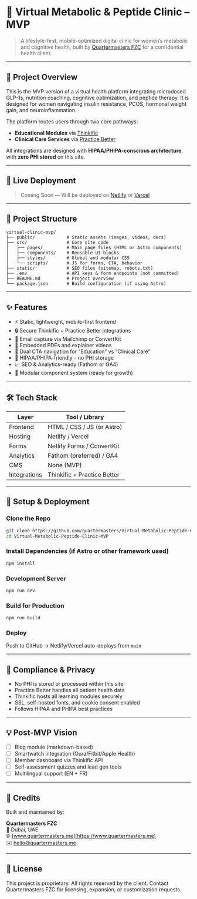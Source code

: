 # 💊 Virtual Metabolic & Peptide Clinic – MVP

> A lifestyle-first, mobile-optimized digital clinic for women’s metabolic and cognitive health, built by [Quartermasters FZC](https://www.quartermasters.me) for a confidential health client.

---

## 🧠 Project Overview

This is the MVP version of a virtual health platform integrating microdosed GLP-1s, nutrition coaching, cognitive optimization, and peptide therapy. It is designed for women navigating insulin resistance, PCOS, hormonal weight gain, and neuroinflammation.

The platform routes users through two core pathways:
- **Educational Modules** via [Thinkific](https://www.thinkific.com)
- **Clinical Care Services** via [Practice Better](https://www.practicebetter.io)

All integrations are designed with **HIPAA/PHIPA-conscious architecture**, with **zero PHI stored** on this site.

---

## 🚀 Live Deployment

> Coming Soon — Will be deployed on [Netlify](https://www.netlify.com) or [Vercel](https://vercel.com)

---

## 📁 Project Structure

```
virtual-clinic-mvp/
├── public/            # Static assets (images, videos, docs)
├── src/               # Core site code
│   ├── pages/         # Main page files (HTML or Astro components)
│   ├── components/    # Reusable UI blocks
│   ├── styles/        # Global and modular CSS
│   └── scripts/       # JS for forms, CTA, behavior
├── static/            # SEO files (sitemap, robots.txt)
├── .env               # API keys & form endpoints (not committed)
├── README.md          # Project overview
└── package.json       # Build configuration (if using Astro)
```

---

## ✨ Features

- ⚡ Static, lightweight, mobile-first frontend
- 🔒 Secure Thinkific + Practice Better integrations
- 🧾 Email capture via Mailchimp or ConvertKit
- 📄 Embedded PDFs and explainer videos
- 🧠 Dual CTA navigation for “Education” vs “Clinical Care”
- 🔐 HIPAA/PHIPA-friendly – no PHI storage
- 📈 SEO & Analytics-ready (Fathom or GA4)
- 🧩 Modular component system (ready for growth)

---

## 🛠️ Tech Stack

| Layer       | Tool / Library              |
|-------------|-----------------------------|
| Frontend    | HTML / CSS / JS (or Astro)  |
| Hosting     | Netlify / Vercel            |
| Forms       | Netlify Forms / ConvertKit  |
| Analytics   | Fathom (preferred) / GA4    |
| CMS         | None (MVP)                  |
| Integrations| Thinkific + Practice Better |

---

## 🔧 Setup & Deployment

### Clone the Repo
```bash
git clone https://github.com/quartermasters/Virtual-Metabolic-Peptide-Clinic-MVP.git
cd Virtual-Metabolic-Peptide-Clinic-MVP
```

### Install Dependencies (if Astro or other framework used)
```bash
npm install
```

### Development Server
```bash
npm run dev
```

### Build for Production
```bash
npm run build
```

### Deploy
Push to GitHub → Netlify/Vercel auto-deploys from `main`

---

## 🔐 Compliance & Privacy

- No PHI is stored or processed within this site
- Practice Better handles all patient health data
- Thinkific hosts all learning modules securely
- SSL, self-hosted fonts, and cookie consent enabled
- Follows HIPAA and PHIPA best practices

---

## 💡 Post-MVP Vision

- [ ] Blog module (markdown-based)
- [ ] Smartwatch integration (Oura/Fitbit/Apple Health)
- [ ] Member dashboard via Thinkific API
- [ ] Self-assessment quizzes and lead gen tools
- [ ] Multilingual support (EN + FR)

---

## 👥 Credits

Built and maintained by:

**Quartermasters FZC**  
📍 Dubai, UAE  
🌐 [www.quartermasters.me](https://www.quartermasters.me)  
✉️ hello@quartermasters.me

---

## 📄 License

This project is proprietary. All rights reserved by the client. Contact Quartermasters FZC for licensing, expansion, or customization requests.

